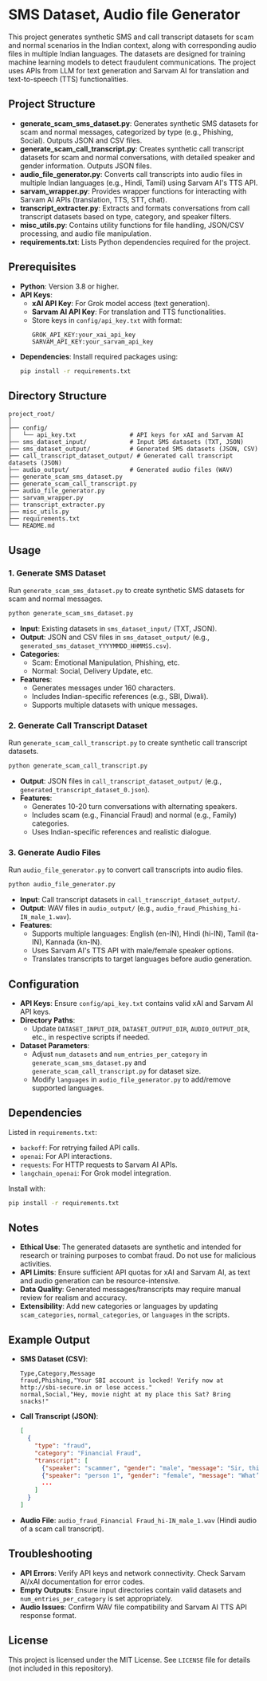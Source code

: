 # SMS Dataset, Audio file Generator

This project generates synthetic SMS and call transcript datasets for scam and normal scenarios in the Indian context, along with corresponding audio files in multiple Indian languages. The datasets are designed for training machine learning models to detect fraudulent communications. The project uses APIs from LLM for text generation and Sarvam AI for translation and text-to-speech (TTS) functionalities.

## Project Structure

- **generate_scam_sms_dataset.py**: Generates synthetic SMS datasets for scam and normal messages, categorized by type (e.g., Phishing, Social). Outputs JSON and CSV files.
- **generate_scam_call_transcript.py**: Creates synthetic call transcript datasets for scam and normal conversations, with detailed speaker and gender information. Outputs JSON files.
- **audio_file_generator.py**: Converts call transcripts into audio files in multiple Indian languages (e.g., Hindi, Tamil) using Sarvam AI's TTS API.
- **sarvam_wrapper.py**: Provides wrapper functions for interacting with Sarvam AI APIs (translation, TTS, STT, chat).
- **transcript_extracter.py**: Extracts and formats conversations from call transcript datasets based on type, category, and speaker filters.
- **misc_utils.py**: Contains utility functions for file handling, JSON/CSV processing, and audio file manipulation.
- **requirements.txt**: Lists Python dependencies required for the project.

## Prerequisites

- **Python**: Version 3.8 or higher.
- **API Keys**:
  - **xAI API Key**: For Grok model access (text generation).
  - **Sarvam AI API Key**: For translation and TTS functionalities.
  - Store keys in `config/api_key.txt` with format:
    ```
    GROK_API_KEY:your_xai_api_key
    SARVAM_API_KEY:your_sarvam_api_key
    ```
- **Dependencies**: Install required packages using:
  ```bash
  pip install -r requirements.txt
  ```

## Directory Structure

```
project_root/
│
├── config/
│   └── api_key.txt               # API keys for xAI and Sarvam AI
├── sms_dataset_input/            # Input SMS datasets (TXT, JSON)
├── sms_dataset_output/           # Generated SMS datasets (JSON, CSV)
├── call_transcript_dataset_output/ # Generated call transcript datasets (JSON)
├── audio_output/                 # Generated audio files (WAV)
├── generate_scam_sms_dataset.py
├── generate_scam_call_transcript.py
├── audio_file_generator.py
├── sarvam_wrapper.py
├── transcript_extracter.py
├── misc_utils.py
├── requirements.txt
└── README.md
```

## Usage

### 1. Generate SMS Dataset
Run `generate_scam_sms_dataset.py` to create synthetic SMS datasets for scam and normal messages.
```bash
python generate_scam_sms_dataset.py
```
- **Input**: Existing datasets in `sms_dataset_input/` (TXT, JSON).
- **Output**: JSON and CSV files in `sms_dataset_output/` (e.g., `generated_sms_dataset_YYYYMMDD_HHMMSS.csv`).
- **Categories**:
  - Scam: Emotional Manipulation, Phishing, etc.
  - Normal: Social, Delivery Update, etc.
- **Features**:
  - Generates messages under 160 characters.
  - Includes Indian-specific references (e.g., SBI, Diwali).
  - Supports multiple datasets with unique messages.

### 2. Generate Call Transcript Dataset
Run `generate_scam_call_transcript.py` to create synthetic call transcript datasets.
```bash
python generate_scam_call_transcript.py
```
- **Output**: JSON files in `call_transcript_dataset_output/` (e.g., `generated_transcript_dataset_0.json`).
- **Features**:
  - Generates 10-20 turn conversations with alternating speakers.
  - Includes scam (e.g., Financial Fraud) and normal (e.g., Family) categories.
  - Uses Indian-specific references and realistic dialogue.

### 3. Generate Audio Files
Run `audio_file_generator.py` to convert call transcripts into audio files.
```bash
python audio_file_generator.py
```
- **Input**: Call transcript datasets in `call_transcript_dataset_output/`.
- **Output**: WAV files in `audio_output/` (e.g., `audio_fraud_Phishing_hi-IN_male_1.wav`).
- **Features**:
  - Supports multiple languages: English (en-IN), Hindi (hi-IN), Tamil (ta-IN), Kannada (kn-IN).
  - Uses Sarvam AI's TTS API with male/female speaker options.
  - Translates transcripts to target languages before audio generation.

## Configuration

- **API Keys**: Ensure `config/api_key.txt` contains valid xAI and Sarvam AI API keys.
- **Directory Paths**:
  - Update `DATASET_INPUT_DIR`, `DATASET_OUTPUT_DIR`, `AUDIO_OUTPUT_DIR`, etc., in respective scripts if needed.
- **Dataset Parameters**:
  - Adjust `num_datasets` and `num_entries_per_category` in `generate_scam_sms_dataset.py` and `generate_scam_call_transcript.py` for dataset size.
  - Modify `languages` in `audio_file_generator.py` to add/remove supported languages.

## Dependencies

Listed in `requirements.txt`:
- `backoff`: For retrying failed API calls.
- `openai`: For API interactions.
- `requests`: For HTTP requests to Sarvam AI APIs.
- `langchain_openai`: For Grok model integration.

Install with:
```bash
pip install -r requirements.txt
```

## Notes

- **Ethical Use**: The generated datasets are synthetic and intended for research or training purposes to combat fraud. Do not use for malicious activities.
- **API Limits**: Ensure sufficient API quotas for xAI and Sarvam AI, as text and audio generation can be resource-intensive.
- **Data Quality**: Generated messages/transcripts may require manual review for realism and accuracy.
- **Extensibility**: Add new categories or languages by updating `scam_categories`, `normal_categories`, or `languages` in the scripts.

## Example Output

- **SMS Dataset (CSV)**:
  ```csv
  Type,Category,Message
  fraud,Phishing,"Your SBI account is locked! Verify now at http://sbi-secure.in or lose access."
  normal,Social,"Hey, movie night at my place this Sat? Bring snacks!"
  ```
- **Call Transcript (JSON)**:
  ```json
  [
    {
      "type": "fraud",
      "category": "Financial Fraud",
      "transcript": [
        {"speaker": "scammer", "gender": "male", "message": "Sir, this is Vikram from SBI. Your account is at risk!"},
        {"speaker": "person 1", "gender": "female", "message": "What’s wrong? I didn’t get any alerts."},
        ...
      ]
    }
  ]
  ```
- **Audio File**: `audio_fraud_Financial Fraud_hi-IN_male_1.wav` (Hindi audio of a scam call transcript).

## Troubleshooting

- **API Errors**: Verify API keys and network connectivity. Check Sarvam AI/xAI documentation for error codes.
- **Empty Outputs**: Ensure input directories contain valid datasets and `num_entries_per_category` is set appropriately.
- **Audio Issues**: Confirm WAV file compatibility and Sarvam AI TTS API response format.

## License

This project is licensed under the MIT License. See `LICENSE` file for details (not included in this repository).